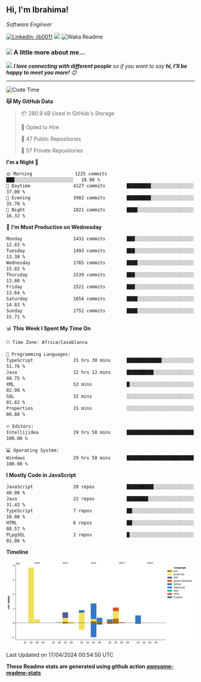 <h2>Hi, I'm Ibrahima! </h2>
<p><em>Software Engineer 
</em></p>


[![Linkedin: iib0011](https://img.shields.io/badge/-iib0011-blue?style=flat-square&logo=Linkedin&logoColor=white&link=https://www.linkedin.com/in/iib0011/)](https://www.linkedin.com/in/iib0011/)
![](https://visitor-badge.glitch.me/badge?page_id=iib0011)
![Waka Readme](https://github.com/iib0011/iib0011/workflows/Waka%20Readme/badge.svg)


### <img src="https://media.giphy.com/media/VgCDAzcKvsR6OM0uWg/giphy.gif" width="50"> A little more about me...  


<img src="https://media.giphy.com/media/LnQjpWaON8nhr21vNW/giphy.gif" width="60"> <em><b>I love connecting with different people</b> so if you want to say <b>hi, I'll be happy to meet you more!</b> 😊</em>

---
<!--START_SECTION:waka-->
![Code Time](http://img.shields.io/badge/Code%20Time-3%2C260%20hrs%2055%20mins-blue)

**🐱 My GitHub Data** 

> 📦 280.9 kB Used in GitHub's Storage 
 > 
> 💼 Opted to Hire
 > 
> 📜 47 Public Repositories 
 > 
> 🔑 57 Private Repositories 
 > 
**I'm a Night 🦉** 

```text
🌞 Morning                1225 commits        ███░░░░░░░░░░░░░░░░░░░░░░   10.98 % 
🌆 Daytime                4127 commits        █████████░░░░░░░░░░░░░░░░   37.00 % 
🌃 Evening                3982 commits        █████████░░░░░░░░░░░░░░░░   35.70 % 
🌙 Night                  1821 commits        ████░░░░░░░░░░░░░░░░░░░░░   16.32 % 
```
📅 **I'm Most Productive on Wednesday** 

```text
Monday                   1431 commits        ███░░░░░░░░░░░░░░░░░░░░░░   12.83 % 
Tuesday                  1493 commits        ███░░░░░░░░░░░░░░░░░░░░░░   13.38 % 
Wednesday                1765 commits        ████░░░░░░░░░░░░░░░░░░░░░   15.82 % 
Thursday                 1539 commits        ███░░░░░░░░░░░░░░░░░░░░░░   13.80 % 
Friday                   1521 commits        ███░░░░░░░░░░░░░░░░░░░░░░   13.64 % 
Saturday                 1654 commits        ████░░░░░░░░░░░░░░░░░░░░░   14.83 % 
Sunday                   1752 commits        ████░░░░░░░░░░░░░░░░░░░░░   15.71 % 
```


📊 **This Week I Spent My Time On** 

```text
🕑︎ Time Zone: Africa/Casablanca

💬 Programming Languages: 
TypeScript               15 hrs 30 mins      █████████████░░░░░░░░░░░░   51.76 % 
Java                     12 hrs 12 mins      ██████████░░░░░░░░░░░░░░░   40.75 % 
XML                      53 mins             █░░░░░░░░░░░░░░░░░░░░░░░░   02.99 % 
SQL                      32 mins             ░░░░░░░░░░░░░░░░░░░░░░░░░   01.82 % 
Properties               15 mins             ░░░░░░░░░░░░░░░░░░░░░░░░░   00.88 % 

🔥 Editors: 
Intellijidea             29 hrs 58 mins      █████████████████████████   100.00 % 

💻 Operating System: 
Windows                  29 hrs 58 mins      █████████████████████████   100.00 % 
```

**I Mostly Code in JavaScript** 

```text
JavaScript               28 repos            ██████████░░░░░░░░░░░░░░░   40.00 % 
Java                     22 repos            ████████░░░░░░░░░░░░░░░░░   31.43 % 
TypeScript               7 repos             ██░░░░░░░░░░░░░░░░░░░░░░░   10.00 % 
HTML                     6 repos             ██░░░░░░░░░░░░░░░░░░░░░░░   08.57 % 
PLpgSQL                  2 repos             █░░░░░░░░░░░░░░░░░░░░░░░░   02.86 % 
```



**Timeline**

![Lines of Code chart](https://raw.githubusercontent.com/iib0011/iib0011/master/assets/bar_graph.png)


 Last Updated on 17/04/2024 00:54:50 UTC
<!--END_SECTION:waka-->

**These Readme stats are generated using github action [awesome-readme-stats](https://github.com/iib0011/waka-readme-stats)**

